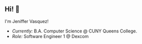 
<h2>Hi! 👋</h2>

I'm Jeniffer Vasquez! 

- <i>Currently:</i> B.A. Computer Science @ CUNY Queens College. 
- <i>Role:</i> Software Engineer 1 @ Dexcom

